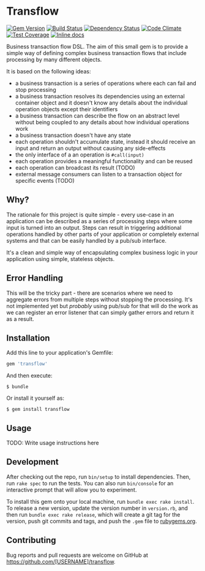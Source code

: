 [gem]: https://rubygems.org/gems/transflow
[travis]: https://travis-ci.org/solnic/transflow
[gemnasium]: https://gemnasium.com/solnic/transflow
[codeclimate]: https://codeclimate.com/github/solnic/transflow
[inchpages]: http://inch-ci.org/github/solnic/transflow

# Transflow

[![Gem Version](https://badge.fury.io/rb/transflow.svg)][gem]
[![Build Status](https://travis-ci.org/solnic/transflow.svg?branch=master)][travis]
[![Dependency Status](https://gemnasium.com/solnic/transflow.png)][gemnasium]
[![Code Climate](https://codeclimate.com/github/solnic/transflow/badges/gpa.svg)][codeclimate]
[![Test Coverage](https://codeclimate.com/github/solnic/transflow/badges/coverage.svg)][codeclimate]
[![Inline docs](http://inch-ci.org/github/solnic/transflow.svg?branch=master)][inchpages]

Business transaction flow DSL. The aim of this small gem is to provide a simple
way of defining complex business transaction flows that include processing by
many different objects.

It is based on the following ideas:

- a business transaction is a series of operations where each can fail and stop processing
- a business transaction resolves its dependencies using an external container object
  and it doesn't know any details about the individual operation objects except their
  identifiers
- a business transaction can describe the flow on an abstract level without being
  coupled to any details about how individual operations work
- a business transaction doesn't have any state
- each operation shouldn't accumulate state, instead it should receive an input and return
  an output without causing any side-effects
- the only interface of a an operation is `#call(input)`
- each operation provides a meaningful functionality and can be reused
- each operation can broadcast its result (TODO)
- external message consumers can listen to a transaction object for specific events (TODO)

## Why?

The rationale for this project is quite simple - every use-case in an application
can be described as a series of processing steps where some input is turned into
an output. Steps can result in triggering additional operations handled by other
parts of your application or completely external systems and that can be easily
handled by a pub/sub interface.

It's a clean and simple way of encapsulating complex business logic in your application
using simple, stateless objects.

## Error Handling

This will be the tricky part - there are scenarios where we need to aggregate
errors from multiple steps without stopping the processing. It's not implemented
yet but *probably* using pub/sub for that will do the work as we can register an
error listener that can simply gather errors and return it as a result.

## Installation

Add this line to your application's Gemfile:

```ruby
gem 'transflow'
```

And then execute:

    $ bundle

Or install it yourself as:

    $ gem install transflow

## Usage

TODO: Write usage instructions here

## Development

After checking out the repo, run `bin/setup` to install dependencies. Then, run `rake spec` to run the tests. You can also run `bin/console` for an interactive prompt that will allow you to experiment.

To install this gem onto your local machine, run `bundle exec rake install`. To release a new version, update the version number in `version.rb`, and then run `bundle exec rake release`, which will create a git tag for the version, push git commits and tags, and push the `.gem` file to [rubygems.org](https://rubygems.org).

## Contributing

Bug reports and pull requests are welcome on GitHub at https://github.com/[USERNAME]/transflow.
